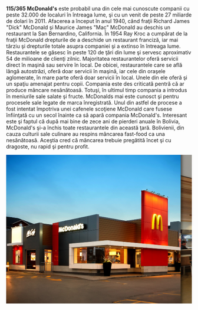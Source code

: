 **115/365 McDonald's** este probabil una din cele mai cunoscute companii cu peste 32.000 de localuri în întreaga lume, şi cu un venit de peste 27 miliarde de dolari în 2011. Afacerea a început în anul 1940, când fraţii  Richard James "Dick" McDonald şi Maurice James "Mac" McDonald au deschis un restaurant la San Bernardino, California. În 1954 Ray Kroc a cumpărat de la fraţii McDonald drepturile de a deschide un restaurant franciză, iar mai târziu şi drepturile totale asupra companiei şi a extinso în întreaga lume. Restaurantele se găsesc în peste 120 de ţări din lume şi servesc aproximativ 54 de milioane de clienţi zilnic. Majoritatea restaurantelor oferă servicii direct în maşină sau servire în local. De obicei, restaurantele care se află lângă autostrăzi, oferă doar servicii în maşină, iar cele din oraşele aglomerate, în mare parte oferă doar servicii în local. Unele din ele oferă şi un spaţiu amenajat pentru copii.
Compania este des criticată pentră că ar produce mâncare nesănătoasă. Totuşi, în ultimul timp compania a introdus în meniurile sale salate şi fructe.
McDonalds mai este cunosct şi pentru procesele sale legate de marca înregistrată. Unul din astfel de procese a fost intentat împotriva unei cafenele scoţiene McDonald care fusese înfiinţată cu un secol înainte ca să apară compania McDonald's.
Interesant este şi faptul că după mai bine de zece ani de pierderi anuale în Bolivia, McDonald's şi-a închis toate restaurantele din această ţară. Bolivienii, din cauza culturii sale culinare au respins mâncarea fast-food ca una nesănătoasă. Aceştia cred că mâncarea trebuie pregătită încet şi cu dragoste, nu rapid şi pentru profit.


![McDonald's](image-1.jpg)
